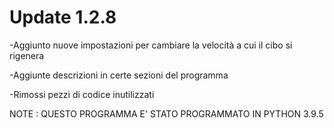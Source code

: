 # Update 1.2.8

-Aggiunto nuove impostazioni per cambiare la velocità a cui il cibo si rigenera

-Aggiunte descrizioni in certe sezioni del programma

-Rimossi pezzi di codice inutilizzati

NOTE : QUESTO PROGRAMMA E' STATO PROGRAMMATO IN PYTHON 3.9.5
